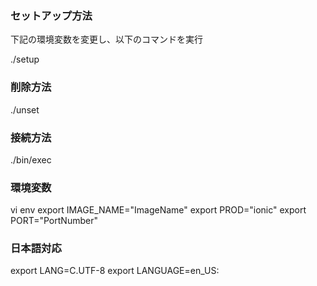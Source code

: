 ### セットアップ方法

下記の環境変数を変更し、以下のコマンドを実行

./setup

### 削除方法

./unset


### 接続方法

./bin/exec


### 環境変数

vi env
 export IMAGE_NAME="ImageName"
 export PROD="ionic"
 export PORT="PortNumber"


### 日本語対応
export LANG=C.UTF-8
export LANGUAGE=en_US:
